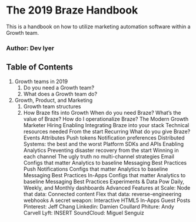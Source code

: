 # The 2019 Braze Handbook 
This is a handbook on how to utilize marketing automation software within a Growth team.

### Author: Dev Iyer

## Table of Contents
1. Growth teams in 2019
	1. Do you need a Growth team? 
	2. What does a Growth team do?
2. Growth, Product, and Marketing
	1. Growth team structures
	2. How Braze fits into Growth
When do you need Braze?
What’s the value of Braze? 
How do I operationalize Braze? 
The Modern Growth Marketer
Hiring
Enabling
Integrating Braze into your stack
Technical resources needed
From the start
Recurring
What do you give Braze? 
Events
Attributes
Push tokens
Notification preferences
Distributed Systems: the best and the worst
Platform SDKs and APIs
Enabling Analytics
Preventing disaster recovery from the start
Winning in each channel
The ugly truth no multi-channel strategies
Email
Configs that matter
Analytics to baseline
Messaging Best Practices
Push Notifications
Configs that matter
Analytics to baseline
Messaging Best Practices
In-Apps
Configs that matter
Analytics to baseline
Messaging Best Practices
Experiments & Data
Pow
Daily, Weekly, and Monthly dashboards
Advanced Features at Scale:
Node that data: Connected content 
Flex that data: reverse-engineering webhooks
A secret weapon: Interactive HTML5 In-Apps
Guest Posts
Pinterest: Jeff Chang
Linkedin: Damien Coullard
Phiture: Andy Carvell
Lyft: INSERT
SoundCloud: Miguel Senguiz


